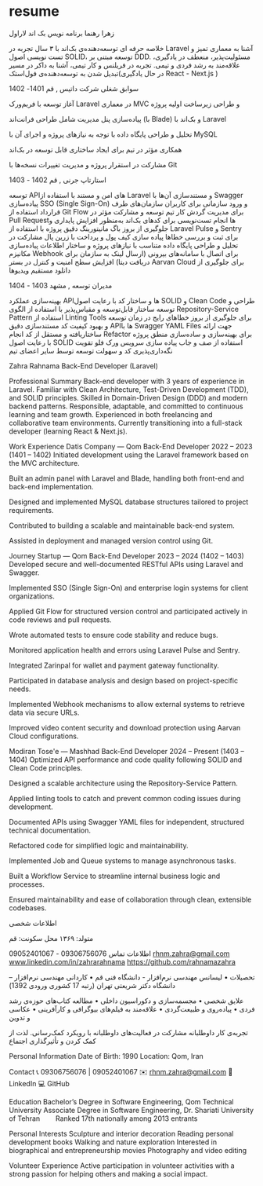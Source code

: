 # resume
زهرا رهنما
برنامه نویس بک اند لاراول

خلاصه حرفه ای
توسعه‌دهنده‌ی بک‌اند با ۳ سال تجربه در Laravel
 آشنا به معماری تمیز و تست نویسی
 اصول SOLID،
 توسعه مبتنی بر DDD.
 مسئولیت‌پذیر، منعطف در یادگیری، 
علاقه‌مند به رشد فردی و تیمی. 
تجربه در فریلنس و کار تیمی، 
آشنا به داکر 
در مسیر تبدیل شدن به توسعه‌دهنده‌ی فول‌استک‌(در حال یادگیری React - Next.js )

سوابق شغلی
شرکت داتیس , قم 
1401- 1402

آغاز توسعه با فریم‌ورک Laravel در معماری MVC و طراحی زیرساخت اولیه پروژه


پیاده‌سازی پنل مدیریت شامل طراحی فرانت‌اند (با Blade) و بک‌اند با Laravel


تحلیل و طراحی پایگاه داده با توجه به نیازهای پروژه و اجرای آن با MySQL


همکاری مؤثر در تیم برای ایجاد ساختاری قابل توسعه در بک‌اند


مشارکت در استقرار پروژه و مدیریت تغییرات نسخه‌ها با Git




استارتاپ جرنی , قم
1402 - 1403

توسعه APIهای امن و مستند با استفاده از Laravel و مستندسازی آن‌ها با Swagger
پیاده‌سازی SSO (Single Sign-On) و ورود سازمانی برای کاربران سازمان‌های طرف قرارداد
استفاده از Git Flow برای مدیریت گردش کار تیم توسعه و مشارکت مؤثر در Pull Requestها
انجام تست‌نویسی برای کدهای بک‌اند به‌منظور افزایش پایداری و جلوگیری از بروز باگ
مانیتورینگ دقیق پروژه با استفاده از Laravel Pulse و Sentry برای ثبت و بررسی خطاها
پیاده سازی کیف پول و پرداخت با زرین پال
مشارکت در تحلیل و طراحی پایگاه داده متناسب با نیازهای پروژه و ساختار اطلاعات
پیاده‌سازی مکانیزم Webhook برای اتصال با سامانه‌های بیرونی (ارسال لینک به سازمان برای دریافت دیتا)
افزایش سطح امنیت و کنترل در بستر Aarvan Cloud برای جلوگیری از دانلود مستقیم ویدیوها

مدیران توسعه , مشهد
1403 - 1404

بهینه‌سازی عملکرد APIها و ساختار کد با رعایت اصول SOLID و Clean Code
طراحی و توسعه ساختار قابل‌توسعه و مقیاس‌پذیر با استفاده از الگوی Repository-Service Pattern
استفاده از Linting Tools برای جلوگیری از بروز خطاهای رایج در زمان توسعه و بهبود کیفیت کد
مستندسازی دقیق APIها با Swagger YAML Files جهت ارائه ساختاریافته و مستقل از کد
انجام Refactor برای بهینه‌سازی و ساده‌سازی منطق پروژه با رعایت اصول SOLID
استفاده از صف و جاب 
پیاده سازی سرویس ورک فلو
تقویت نگه‌داری‌پذیری کد و سهولت توسعه توسط سایر اعضای تیم



Zahra Rahnama
Back-End Developer (Laravel)


Professional Summary
Back-end developer with 3 years of experience in Laravel.
 Familiar with Clean Architecture, Test-Driven Development (TDD), and SOLID principles.
 Skilled in Domain-Driven Design (DDD) and modern backend patterns.
 Responsible, adaptable, and committed to continuous learning and team growth.
 Experienced in both freelancing and collaborative team environments.
 Currently transitioning into a full-stack developer (learning React & Next.js).

Work Experience
Datis Company — Qom
Back-End Developer
 2022 – 2023 (1401 – 1402)
Initiated development using the Laravel framework based on the MVC architecture.


Built an admin panel with Laravel and Blade, handling both front-end and back-end implementation.


Designed and implemented MySQL database structures tailored to project requirements.


Contributed to building a scalable and maintainable back-end system.


Assisted in deployment and managed version control using Git.



Journey Startup — Qom
Back-End Developer
 2023 – 2024 (1402 – 1403)
Developed secure and well-documented RESTful APIs using Laravel and Swagger.


Implemented SSO (Single Sign-On) and enterprise login systems for client organizations.


Applied Git Flow for structured version control and participated actively in code reviews and pull requests.


Wrote automated tests to ensure code stability and reduce bugs.


Monitored application health and errors using Laravel Pulse and Sentry.


Integrated Zarinpal for wallet and payment gateway functionality.


Participated in database analysis and design based on project-specific needs.


Implemented Webhook mechanisms to allow external systems to retrieve data via secure URLs.


Improved video content security and download protection using Aarvan Cloud configurations.

Modiran Tose'e — Mashhad
Back-End Developer
 2024 – Present (1403 – 1404)
Optimized API performance and code quality following SOLID and Clean Code principles.


Designed a scalable architecture using the Repository-Service Pattern.


Applied linting tools to catch and prevent common coding issues during development.


Documented APIs using Swagger YAML files for independent, structured technical documentation.


Refactored code for simplified logic and maintainability.


Implemented Job and Queue systems to manage asynchronous tasks.


Built a Workflow Service to streamline internal business logic and processes.


Ensured maintainability and ease of collaboration through clean, extensible codebases.


اطلاعات شخصی

متولد: ۱۳۶۹
محل سکونت: قم

اطلاعات تماس
 09306756076  - 09052401067
rhnm.zahra@gmail.com
www.linkedin.com/in/zahrarahnama
https://github.com/rahnamazahra




































تحصیلات
• لیسانس مهندسی نرم‌افزار - دانشگاه فنی قم
• کاردانی مهندسی نرم‌افزار – دانشگاه دکتر شریعتی تهران (رتبه 17 کشوری ورودی 1392)


علایق شخصی
• مجسمه‌سازی و دکوراسیون داخلی
• مطالعه کتاب‌های حوزه‌ی رشد فردی
• پیاده‌روی و طبیعت‌گردی
• علاقه‌مند به فیلم‌های بیوگرافی و کارآفرینی
• عکاسی و تدوین


تجربه‌ی کار داوطلبانه
مشارکت در فعالیت‌های داوطلبانه با رویکرد کمک‌رسانی. لذت از کمک کردن و تأثیرگذاری اجتماع






























Personal Information
Date of Birth: 1990
Location: Qom, Iran

Contact
📞 09306756076 | 09052401067
 ✉️ rhnm.zahra@gmail.com
 🔗 LinkedIn
 💻 GitHub




















Education
Bachelor’s Degree in Software Engineering, Qom Technical University
Associate Degree in Software Engineering, Dr. Shariati University of Tehran
   Ranked 17th nationally among 2013 entrants

Personal Interests
Sculpture and interior decoration
Reading personal development books
Walking and nature exploration
Interested in biographical and entrepreneurship movies
Photography and video editing

Volunteer Experience
Active participation in volunteer activities with a strong passion for helping others and making a social impact.





















